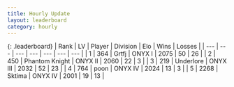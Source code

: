 ```yaml
---
title: Hourly Update
layout: leaderboard
category: hourly
---
```


{: .leaderboard}
| Rank | LV | Player | Division | Elo | Wins | Losses |
| --- | --- | --- | --- | --- | --- | --- |
| <span data-change="0">1</span> | 364 | <span title="ID: 742306">Grtfj</span> | ONYX I | <span data-change="-10">2075</span> | <span data-change="1">50</span> | <span data-change="2">26</span> |
| <span data-change="0">2</span> | 450 | <span title="ID: 742939">Phantom Knight</span> | ONYX II | <span data-change="15">2060</span> | <span data-change="2">22</span> | <span data-change="0">3</span> |
| <span data-change="0">3</span> | 219 | <span title="ID: 745122">Underlore</span> | ONYX III | <span data-change="0">2032</span> | <span data-change="0">52</span> | <span data-change="0">23</span> |
| <span data-change="4">4</span> | 764 | <span title="ID: 540690">poon</span> | ONYX IV | <span data-change="57">2024</span> | <span data-change="4">13</span> | <span data-change="0">3</span> |
| <span data-change="-1">5</span> | 2268 | <span title="ID: 353063">Sktima</span> | ONYX IV | <span data-change="0">2001</span> | <span data-change="0">19</span> | <span data-change="0">13</span> |